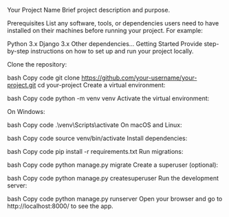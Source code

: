 Your Project Name
Brief project description and purpose.

Prerequisites
List any software, tools, or dependencies users need to have installed on their machines before running your project. For example:

Python 3.x
Django 3.x
Other dependencies...
Getting Started
Provide step-by-step instructions on how to set up and run your project locally.

Clone the repository:

bash
Copy code
git clone https://github.com/your-username/your-project.git
cd your-project
Create a virtual environment:

bash
Copy code
python -m venv venv
Activate the virtual environment:

On Windows:

bash
Copy code
.\venv\Scripts\activate
On macOS and Linux:

bash
Copy code
source venv/bin/activate
Install dependencies:

bash
Copy code
pip install -r requirements.txt
Run migrations:

bash
Copy code
python manage.py migrate
Create a superuser (optional):

bash
Copy code
python manage.py createsuperuser
Run the development server:

bash
Copy code
python manage.py runserver
Open your browser and go to http://localhost:8000/ to see the app.
